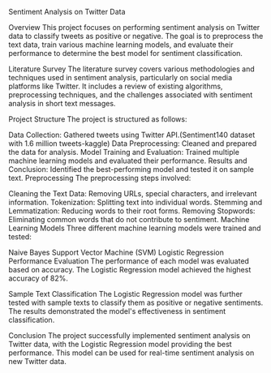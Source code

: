Sentiment Analysis on Twitter Data

Overview
This project focuses on performing sentiment analysis on Twitter data to classify tweets as positive or negative. The goal is to preprocess the text data, train various machine learning models, and evaluate their performance to determine the best model for sentiment classification.

Literature Survey
The literature survey covers various methodologies and techniques used in sentiment analysis, particularly on social media platforms like Twitter. It includes a review of existing algorithms, preprocessing techniques, and the challenges associated with sentiment analysis in short text messages.

Project Structure
The project is structured as follows:

Data Collection: Gathered tweets using Twitter API.(Sentiment140 dataset with 1.6 million tweets-kaggle)
Data Preprocessing: Cleaned and prepared the data for analysis.
Model Training and Evaluation: Trained multiple machine learning models and evaluated their performance.
Results and Conclusion: Identified the best-performing model and tested it on sample text.
Preprocessing
The preprocessing steps involved:

Cleaning the Text Data: Removing URLs, special characters, and irrelevant information.
Tokenization: Splitting text into individual words.
Stemming and Lemmatization: Reducing words to their root forms.
Removing Stopwords: Eliminating common words that do not contribute to sentiment.
Machine Learning Models
Three different machine learning models were trained and tested:

Naive Bayes
Support Vector Machine (SVM)
Logistic Regression
Performance Evaluation
The performance of each model was evaluated based on accuracy. The Logistic Regression model achieved the highest accuracy of 82%.

Sample Text Classification
The Logistic Regression model was further tested with sample texts to classify them as positive or negative sentiments. The results demonstrated the model's effectiveness in sentiment classification.

Conclusion
The project successfully implemented sentiment analysis on Twitter data, with the Logistic Regression model providing the best performance. This model can be used for real-time sentiment analysis on new Twitter data.
